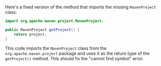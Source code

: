 Here's a fixed version of the method that imports the missing `MavenProject` class:
```java
import org.apache.maven.project.MavenProject;

public MavenProject getProject() {
    return project;
}
```
This code imports the `MavenProject` class from the `org.apache.maven.project` package and uses it as the return type of the `getProject()` method. This should fix the "cannot find symbol" error.